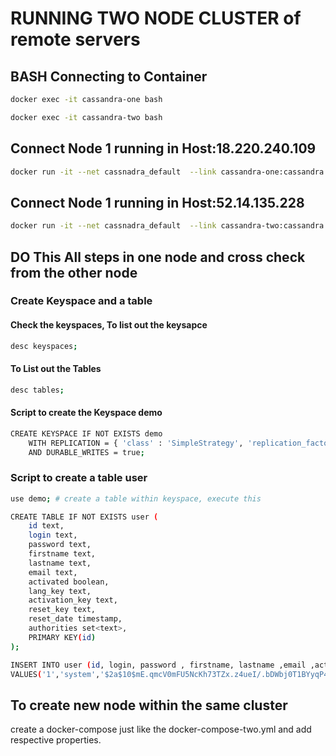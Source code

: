# RUNNING TWO NODE CLUSTER of remote servers

## BASH Connecting to Container

```bash
docker exec -it cassandra-one bash
```

```bash
docker exec -it cassandra-two bash
```

## Connect Node 1 running in Host:18.220.240.109

```bash
docker run -it --net cassnadra_default  --link cassandra-one:cassandra --rm cassandra cqlsh cassandra
```

## Connect Node 1 running in Host:52.14.135.228

```bash
docker run -it --net cassnadra_default  --link cassandra-two:cassandra --rm cassandra cqlsh cassandra
```

## DO This All steps in one node and cross check from the other node

### Create Keyspace and a table

#### Check the keyspaces, To list out the keysapce

```bash
desc keyspaces;
```

#### To List out the Tables

```bash
desc tables;
```

#### Script to create the Keyspace demo

```bash
CREATE KEYSPACE IF NOT EXISTS demo
    WITH REPLICATION = { 'class' : 'SimpleStrategy', 'replication_factor' : 1 }
    AND DURABLE_WRITES = true;
```

### Script to create a table user

```bash
use demo; # create a table within keyspace, execute this

CREATE TABLE IF NOT EXISTS user (
    id text,
    login text,
    password text,
    firstname text,
    lastname text,
    email text,
    activated boolean,
    lang_key text,
    activation_key text,
    reset_key text,
    reset_date timestamp,
    authorities set<text>,
    PRIMARY KEY(id)
);

INSERT INTO user (id, login, password , firstname, lastname ,email ,activated ,lang_key, activation_key, authorities)
VALUES('1','system','$2a$10$mE.qmcV0mFU5NcKh73TZx.z4ueI/.bDWbj0T1BYyqP481kGGarKLG','','System','system@localhost',true,'en','', {'ROLE_USER', 'ROLE_ADMIN'});

```

## To create new node within the same cluster

create a docker-compose just like the docker-compose-two.yml and add respective properties.

